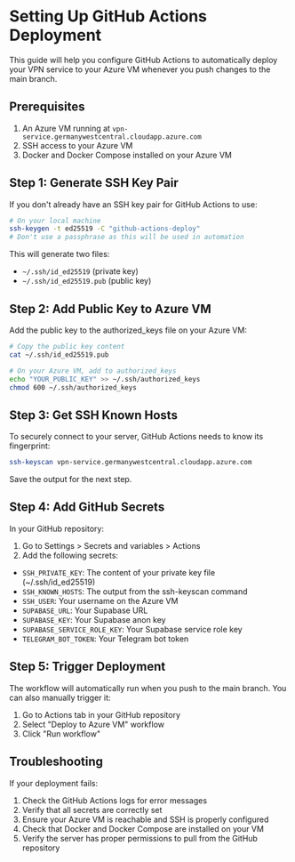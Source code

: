 # Setting Up GitHub Actions Deployment

This guide will help you configure GitHub Actions to automatically deploy your VPN service to your Azure VM whenever you push changes to the main branch.

## Prerequisites

1. An Azure VM running at `vpn-service.germanywestcentral.cloudapp.azure.com`
2. SSH access to your Azure VM
3. Docker and Docker Compose installed on your Azure VM

## Step 1: Generate SSH Key Pair

If you don't already have an SSH key pair for GitHub Actions to use:

```bash
# On your local machine
ssh-keygen -t ed25519 -C "github-actions-deploy"
# Don't use a passphrase as this will be used in automation
```

This will generate two files:
- `~/.ssh/id_ed25519` (private key)
- `~/.ssh/id_ed25519.pub` (public key)

## Step 2: Add Public Key to Azure VM

Add the public key to the authorized_keys file on your Azure VM:

```bash
# Copy the public key content
cat ~/.ssh/id_ed25519.pub

# On your Azure VM, add to authorized_keys
echo "YOUR_PUBLIC_KEY" >> ~/.ssh/authorized_keys
chmod 600 ~/.ssh/authorized_keys
```

## Step 3: Get SSH Known Hosts

To securely connect to your server, GitHub Actions needs to know its fingerprint:

```bash
ssh-keyscan vpn-service.germanywestcentral.cloudapp.azure.com
```

Save the output for the next step.

## Step 4: Add GitHub Secrets

In your GitHub repository:

1. Go to Settings > Secrets and variables > Actions
2. Add the following secrets:

- `SSH_PRIVATE_KEY`: The content of your private key file (~/.ssh/id_ed25519)
- `SSH_KNOWN_HOSTS`: The output from the ssh-keyscan command
- `SSH_USER`: Your username on the Azure VM
- `SUPABASE_URL`: Your Supabase URL
- `SUPABASE_KEY`: Your Supabase anon key
- `SUPABASE_SERVICE_ROLE_KEY`: Your Supabase service role key
- `TELEGRAM_BOT_TOKEN`: Your Telegram bot token

## Step 5: Trigger Deployment

The workflow will automatically run when you push to the main branch. You can also manually trigger it:

1. Go to Actions tab in your GitHub repository
2. Select "Deploy to Azure VM" workflow
3. Click "Run workflow"

## Troubleshooting

If your deployment fails:

1. Check the GitHub Actions logs for error messages
2. Verify that all secrets are correctly set
3. Ensure your Azure VM is reachable and SSH is properly configured
4. Check that Docker and Docker Compose are installed on your VM
5. Verify the server has proper permissions to pull from the GitHub repository 